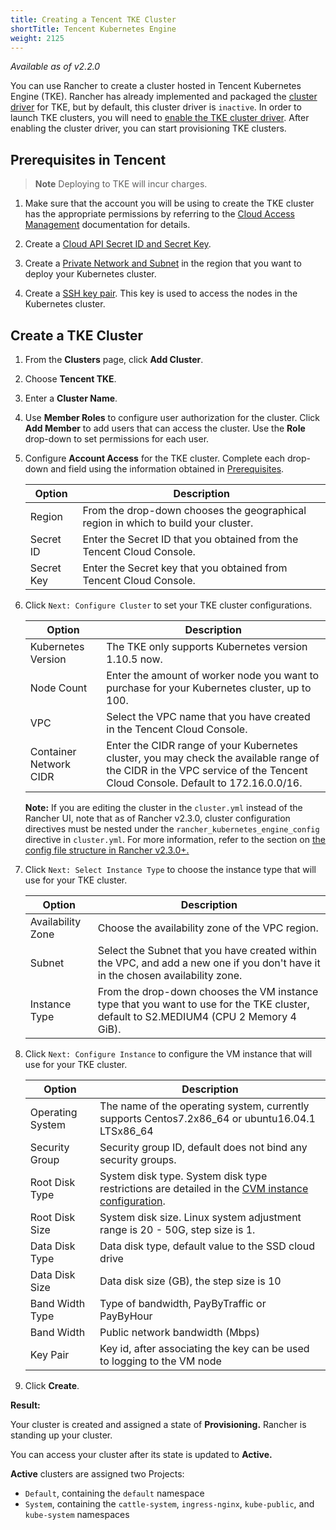 ```yaml
---
title: Creating a Tencent TKE Cluster
shortTitle: Tencent Kubernetes Engine
weight: 2125
---
```


_Available as of v2.2.0_

You can use Rancher to create a cluster hosted in Tencent Kubernetes Engine (TKE). Rancher has already implemented and packaged the [cluster driver]({{<baseurl>}}/rancher/v2.x/en/admin-settings/drivers/cluster-drivers/) for TKE, but by default, this cluster driver is `inactive`. In order to launch TKE clusters, you will need to [enable the TKE cluster driver]({{<baseurl>}}/rancher/v2.x/en/admin-settings/drivers/cluster-drivers/#activating-deactivating-cluster-drivers). After enabling the cluster driver, you can start provisioning TKE clusters.

## Prerequisites in Tencent

>**Note**
>Deploying to TKE will incur charges.

1. Make sure that the account you will be using to create the TKE cluster has the appropriate permissions by referring to the  [Cloud Access Management](https://intl.cloud.tencent.com/document/product/598/10600) documentation for details.

2. Create a [Cloud API Secret ID and Secret Key](https://console.cloud.tencent.com/capi).

3. Create a [Private Network and Subnet](https://intl.cloud.tencent.com/document/product/215/4927) in the region that you want to deploy your Kubernetes cluster.

4. Create a [SSH key pair](https://intl.cloud.tencent.com/document/product/213/6092). This key is used to access the nodes in the Kubernetes cluster.

## Create a TKE Cluster

1. From the **Clusters** page, click **Add Cluster**.

2. Choose **Tencent TKE**.

3. Enter a **Cluster Name**.

4. Use **Member Roles** to configure user authorization for the cluster. Click **Add Member** to add users that can access the cluster. Use the **Role** drop-down to set permissions for each user.

5. Configure **Account Access** for the TKE cluster. Complete each drop-down and field using the information obtained in [Prerequisites](#prerequisites-in-tencent).

    | Option    | Description                                                                                                          |
    | ---------- | -------------------------------------------------------------------------------------------------------------------- |
    | Region     | From the drop-down chooses the geographical region in which to build your cluster.                                    |
    | Secret ID  | Enter the Secret ID that you obtained from the Tencent Cloud Console. |
    | Secret Key | Enter the Secret key that you obtained from Tencent Cloud Console. |

6. Click `Next: Configure Cluster` to set your TKE cluster configurations.

    | Option | Description                                                                                                          |
    | ---------- | -------------------------------------------------------------------------------------------------------------------- |
    | Kubernetes Version | The TKE only supports Kubernetes version 1.10.5 now.  |
    | Node Count  | Enter the amount of worker node you want to purchase for your Kubernetes cluster, up to 100. |
    | VPC | Select the VPC name that you have created in the Tencent Cloud Console. |
    | Container Network CIDR | Enter the CIDR range of your Kubernetes cluster, you may check the available range of the CIDR in the VPC service of the Tencent Cloud Console. Default to 172.16.0.0/16. |

    **Note:** If you are editing the cluster in the `cluster.yml` instead of the Rancher UI, note that as of Rancher v2.3.0, cluster configuration directives must be nested under the `rancher_kubernetes_engine_config` directive in `cluster.yml`. For more information, refer to the section on [the config file structure in Rancher v2.3.0+.]({{<baseurl>}}/rancher/v2.x/en/cluster-provisioning/rke-clusters/options/#config-file-structure-in-rancher-v2-3-0)

7. Click `Next: Select Instance Type` to choose the instance type that will use for your TKE cluster.

    | Option | Description                                                                                                          |
    | ---------- | -------------------------------------------------------------------------------------------------------------------- |
    | Availability Zone | Choose the availability zone of the VPC region.  |
    | Subnet  | Select the Subnet that you have created within the VPC, and add a new one if you don't have it in the chosen availability zone. |
    | Instance Type | From the drop-down chooses the VM instance type that you want to use for the TKE cluster, default to S2.MEDIUM4 (CPU 2 Memory 4 GiB). |

8. Click `Next: Configure Instance` to configure the VM instance that will use for your TKE cluster.

    Option | Description
    -------|------------
    Operating System | The name of the operating system, currently supports Centos7.2x86_64 or ubuntu16.04.1 LTSx86_64
    Security Group | Security group ID, default does not bind any security groups.
    Root Disk Type | System disk type. System disk type restrictions are detailed in the [CVM instance configuration](https://cloud.tencent.com/document/product/213/11518).
    Root Disk Size | System disk size. Linux system adjustment range is 20 - 50G, step size is 1.
    Data Disk Type | Data disk type, default value to the SSD cloud drive
    Data Disk Size | Data disk size (GB), the step size is 10
    Band Width Type | Type of bandwidth, PayByTraffic or PayByHour
    Band Width | Public network bandwidth (Mbps)
    Key Pair | Key id, after associating the key can be used to logging to the VM node

9. Click **Create**.

**Result:** 

Your cluster is created and assigned a state of **Provisioning.** Rancher is standing up your cluster.

You can access your cluster after its state is updated to **Active.**

**Active** clusters are assigned two Projects: 

- `Default`, containing the `default` namespace
- `System`, containing the `cattle-system`, `ingress-nginx`, `kube-public`, and `kube-system` namespaces
